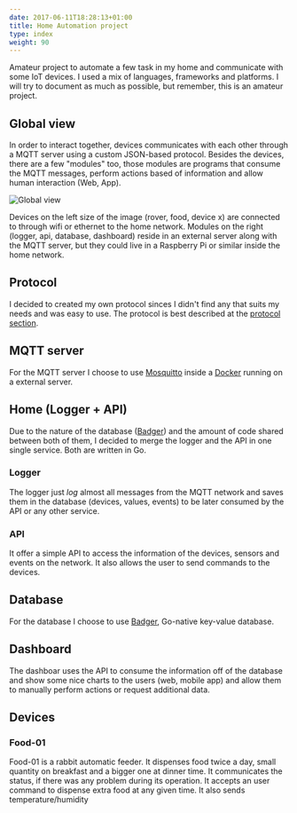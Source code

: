 ```yaml
---
date: 2017-06-11T18:28:13+01:00
title: Home Automation project
type: index
weight: 90
---
```


Amateur project to automate a few task in my home and communicate with some IoT devices. I used a mix of languages, frameworks and platforms. I will try to document as much as possible, but remember, this is an amateur project. 




## Global view

In order to interact together, devices communicates with each other through a MQTT server using a custom JSON-based protocol. Besides the devices, there are a few "modules" too, those modules are programs that consume the MQTT messages, perform actions based of information and allow human interaction (Web, App).


![Global view](https://conejoninja.github.io/home/images/diagram.v2.png)

Devices on the left size of the image (rover, food, device x) are connected to through wifi or ethernet to the home network. Modules on the right (logger, api, database, dashboard) reside in an external server along with the MQTT server, but they could live in a Raspberry Pi or similar inside the home network.

## Protocol

I decided to created my own protocol sinces I didn't find any that suits my needs and was easy to use. The protocol is best described at the [protocol section](https://conejoninja.github.io/home/protocol/).


## MQTT server

For the MQTT server I choose to use [Mosquitto](https://mosquitto.org/) inside a [Docker](http://docker.com/) running on a external server.

## Home (Logger + API)

Due to the nature of the database ([Badger](https://github.com/dgraph-io/badger)) and the amount of code shared between both of them, I decided to merge the logger and the API in one single service. Both are written in Go.

### Logger 

The logger just *log* almost all messages from the MQTT network and saves them in the database (devices, values, events) to be later consumed by the API or any other service.

### API

It offer a simple API to access the information of the devices, sensors and events on the network. It also allows the user to send commands to the devices.


## Database

For the database I choose to use [Badger](https://github.com/dgraph-io/badger), Go-native key-value database. 


## Dashboard

The dashboar uses the API to consume the information off of the database and show some nice charts to the users (web, mobile app) and allow them to manually perform actions or request additional data.
 
 
## Devices

### Food-01
Food-01 is a rabbit automatic feeder. It dispenses food twice a day, small quantity on breakfast and a bigger one at dinner time. It communicates the status, if there was any problem during its operation. It accepts an user command to dispense extra food at any given time. It also sends temperature/humidity  